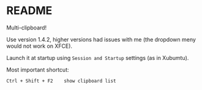 # README

Multi-clipboard!

Use version 1.4.2, higher versions had issues with me (the dropdown meny would not work on XFCE).

Launch it at startup using `Session and Startup` settings (as in Xubumtu).

Most important shortcut:

```
Ctrl + Shift + F2    show clipboard list
```

